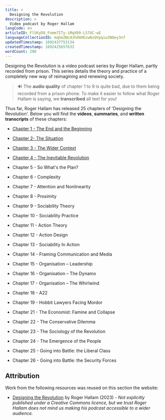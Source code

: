 ```yaml
---
title: >
  Designing the Revolution
description: >
  Video podcast by Roger Hallam
langCode: en
articleID: FlSKyD8_Fomm7ITy-iMqX09-LS7UC-wE
languageCollectionID: mqGmZNLHJhdHXKzwNzQVpqiw3NQey3nf
updatedTimestamp: 1692437753134
createdTimestamp: 1692425657633
wordCount: 298
---
```


Designing the Revolution is a video podcast series by Roger Hallam, partly recorded from prison. This series details the theory and practice of a completely new way of reimagining and renewing society.

> 🔊 The **audio quality** of chapter 1 to 9 is quite bad, due to them being recorded from a prison phone. To make it easier to follow what Roger Hallam is saying, we **transcribed** all text for you!

Thus far, Roger Hallam has released 25 chapters of 'Designing the Revolution'. Below you will find the **videos**, **summaries**, and **written transcripts** of these chapters:

-   [Chapter 1 - The End and the Beginning](/resources/designing-the-revolution/chapter-1)
    
-   [Chapter 2- The Situation](/resources/designing-the-revolution/chapter-2)
    
-   [Chapter 3 - The Wider Context](/resources/designing-the-revolution/chapter-3)
    
-   [Chapter 4 - The Inevitable Revolution](/resources/designing-the-revolution/chapter-4)
    
-   Chapter 5 - So What's the Plan?
    
-   Chapter 6 - Complexity
    
-   Chapter 7 - Attention and Nonlinearity
    
-   Chapter 8 - Proximity
    
-   Chapter 9 - Sociability Theory
    
-   Chapter 10 - Sociability Practice
    
-   Chapter 11 - Action Theory
    
-   Chapter 12 - Action Design
    
-   Chapter 13 - Sociability In Action
    
-   Chapter 14 - Framing Communication and Media
    
-   Chapter 15 - Organisation – Leadership
    
-   Chapter 16 - Organisation – The Dynamo
    
-   Chapter 17 - Organisation – The Whirlwind
    
-   Chapter 18 - A22
    
-   Chapter 19 - Hobbit Lawyers Facing Mordor
    
-   Chapter 21 - The Economist: Famine and Collapse
    
-   Chapter 22 - The Conservative Dilemma
    
-   Chapter 23 - The Sociology of the Revolution
    
-   Chapter 24 - The Emergence of the People
    
-   Chapter 25 - Going into Battle: the Liberal Class
    
-   Chapter 26 - Going into Battle: the Security Forces
    

## Attribution

Work from the following resources was reused on this section the website:

-   [Designing the Revolution](https://www.youtube.com/playlist?list=PLDUbuoqDvGdd-vigAC6TeP1OPvdH9TqYJ&utm_source=activisthandbook.org) by Roger Hallam (2023) - _Not explicitly published under a Creative Commons licence, but we trust Roger Hallam does not mind us making his podcast accessible to a wider audience._